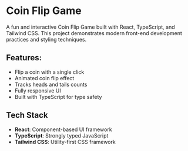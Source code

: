 # Coin Flip Game

A fun and interactive Coin Flip Game built with React, TypeScript, and Tailwind CSS. This project demonstrates modern front-end development practices and styling techniques.

## Features:
- Flip a coin with a single click
- Animated coin flip effect
- Tracks heads and tails counts
- Fully responsive UI
- Built with TypeScript for type safety

## Tech Stack

- **React**: Component-based UI framework
- **TypeScript**: Strongly typed JavaScript
- **Tailwind CSS**: Utility-first CSS framework
